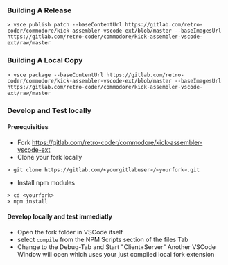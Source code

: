 ### Building A Release
```
> vsce publish patch --baseContentUrl https://gitlab.com/retro-coder/commodore/kick-assembler-vscode-ext/blob/master --baseImagesUrl https://gitlab.com/retro-coder/commodore/kick-assembler-vscode-ext/raw/master
```

### Building A Local Copy
```
> vsce package --baseContentUrl https://gitlab.com/retro-coder/commodore/kick-assembler-vscode-ext/blob/master --baseImagesUrl https://gitlab.com/retro-coder/commodore/kick-assembler-vscode-ext/raw/master
```

### Develop and Test locally
#### Prerequisities
- Fork https://gitlab.com/retro-coder/commodore/kick-assembler-vscode-ext
- Clone your fork locally
```
> git clone https://gitlab.com/<yourgitlabuser>/<yourfork>.git
```
- Install npm modules
```
> cd <yourfork>
> npm install
```

#### Develop locally and test immediatly
- Open the fork folder in VSCode itself
- select `compile` from the NPM Scripts section of the files Tab
- Change to the Debug-Tab and Start "Client+Server"
Another VSCode Window will open which uses your just compiled local fork extension
 
